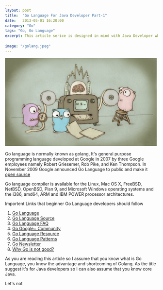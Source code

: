 ```yaml
---
layout: post
title:  "Go Language For Java Developer Part-1"
date:   2013-05-01 16:20:00
category: "Go"
tags: "Go, Go Language"
excerpt: This article serice is designed in mind with Java Developer who would like to learn Go Language. 

image: "/golang.jpeg"
---
```


<img src="/assets/images/posts/golang.jpeg" alt="Go Language For Java Developer" title="Go Language For Java Developer" class="img-responsive">

Go language is normally known as golang, It's general purpose programming language developed at Google in 2007 by three Google employees namely Robert Griesemer, Rob Pike, and Ken Thompson. In November 2009 Google announced Go Language to public and make it [open source](https://go.googlesource.com/go)

Go language compiler is available for the Linux, Mac OS X, FreeBSD, NetBSD, OpenBSD, Plan 9, and Microsoft Windows operating systems and the i386, amd64, ARM and IBM POWER processor architectures.

Importent Links that beginner Go Language developers should follow

1. [Go Language](https://golang.org/)
2. [Go Language Source](https://go.googlesource.com/go)
3. [Go Language FAQ](https://golang.org/doc/faq#What_is_the_purpose_of_the_project)
4. [Go Google+ Community](https://plus.google.com/communities/114112804251407510571)
5. [Go Language Resource](http://go-lang.cat-v.org/)
6. [Go Language Patterns](http://www.golangpatterns.info/)
7. [Go Newsletter](http://golangweekly.com/)
8. [Why Go is not good?](http://yager.io/programming/go.html) 

As you are reading this article so I assume that you know what is Go Language, you know the advantage and shortcoming of Golang. As the title suggest it's for Java developers so I can also assume that you know core Java. 

Let's not 

